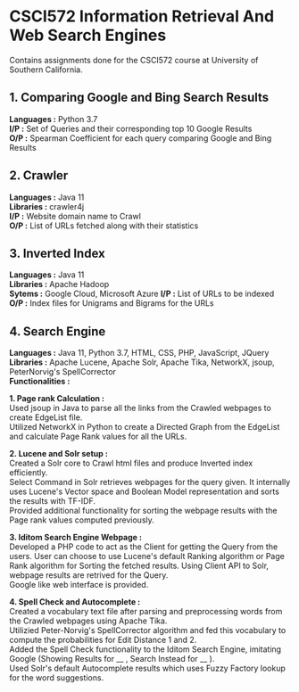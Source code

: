 # CSCI572 Information Retrieval And Web Search Engines
Contains assignments done for the CSCI572 course at University of Southern California.

## 1. Comparing Google and Bing Search Results

**Languages :** Python 3.7  
**I/P :** Set of Queries and their corresponding top 10 Google Results  
**O/P :** Spearman Coefficient for each query comparing Google and Bing Results

## 2. Crawler

**Languages :** Java 11  
**Libraries :** crawler4j  
**I/P :** Website domain name to Crawl  
**O/P :** List of URLs fetched along with their statistics

## 3. Inverted Index  

**Languages :** Java 11  
**Libraries :** Apache Hadoop  
**Sytems :** Google Cloud, Microsoft Azure 
**I/P :** List of URLs to be indexed  
**O/P :** Index files for Unigrams and Bigrams for the URLs

## 4. Search Engine  

**Languages :** Java 11, Python 3.7, HTML, CSS, PHP, JavaScript, JQuery  
**Libraries :** Apache Lucene, Apache Solr, Apache Tika, NetworkX, jsoup, PeterNorvig's SpellCorrector  
**Functionalities :**  

**1. Page rank Calculation :**   
Used jsoup in Java to parse all the links from the Crawled webpages to create EdgeList file.  
Utilized NetworkX in Python to create a Directed Graph from the EdgeList and calculate Page Rank values for all the URLs.  

**2. Lucene and Solr setup :**  
Created a Solr core to Crawl html files and produce Inverted index efficiently.  
Select Command in Solr retrieves webpages for the query given. It internally uses Lucene's Vector space and Boolean Model representation and sorts the results with TF-IDF.  
Provided additional functionality for sorting the webpage results with the Page rank values computed previously.

**3. Iditom Search Engine Webpage :**  
Developed a PHP code to act as the Client for getting the Query from the users. 
User can choose to use Lucene's default Ranking algorithm or Page Rank algorithm for Sorting the fetched results.
Using Client API to Solr, webpage results are retrived for the Query.  
Google like web interface is provided.  

**4. Spell Check and Autocomplete  :**  
Created a vocabulary text file after parsing and preprocessing words from the Crawled webpages using Apache Tika.  
Utilizied Peter-Norvig's SpellCorrector algorithm and fed this vocabulary to compute the probabilities for Edit Distance 1 and 2.  
Added the Spell Check functionality to the Iditom Search Engine, imitating Google (Showing Results for __ , Search Instead for __ ).  
Used Solr's default Autocomplete results which uses Fuzzy Factory lookup for the word suggestions.  


